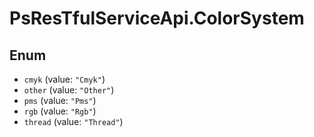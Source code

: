 # PsResTfulServiceApi.ColorSystem

## Enum

* `cmyk` (value: `"Cmyk"`)
* `other` (value: `"Other"`)
* `pms` (value: `"Pms"`)
* `rgb` (value: `"Rgb"`)
* `thread` (value: `"Thread"`)

